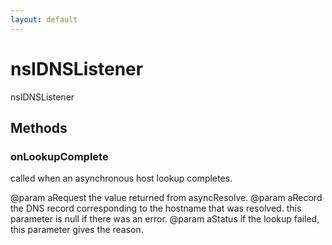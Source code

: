 ```yaml
---
layout: default
---
```


# nsIDNSListener #

nsIDNSListener


## Methods ##

### onLookupComplete ###

called when an asynchronous host lookup completes.

@param aRequest
       the value returned from asyncResolve.
@param aRecord
       the DNS record corresponding to the hostname that was resolved.
       this parameter is null if there was an error.
@param aStatus
       if the lookup failed, this parameter gives the reason.

